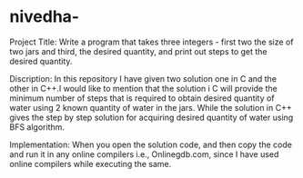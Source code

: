 # nivedha-
Project Title:
  Write a program that takes three integers - first two the size of two jars and third, the desired
quantity, and print out steps to get the desired quantity.

Discription:
	In this repository I have given two solution one in C and the other in 
C++.I would like to mention that the solution i C will provide the minimum number of steps that is required 
to obtain desired quantity of water using 2 known quantity of water in the jars.
 While the solution in C++ gives the step by step solution for acquiring desired 
quantity of water using BFS algorithm.

Implementation:
	When you open the solution code, and then copy the code and run it in any 
online compilers i.e., Onlinegdb.com, since I have used online compilers while
executing the same.


   
